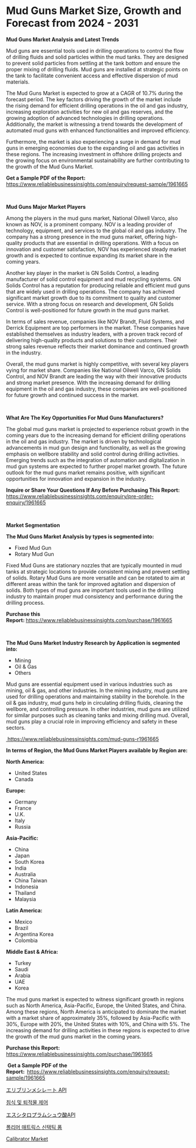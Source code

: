 <p><h1>Mud Guns Market Size, Growth and Forecast from 2024 - 2031</h1></p><p><strong>Mud Guns Market Analysis and Latest Trends</strong></p>
<p><p>Mud guns are essential tools used in drilling operations to control the flow of drilling fluids and solid particles within the mud tanks. They are designed to prevent solid particles from settling at the tank bottom and ensure the proper mixing of drilling fluids. Mud guns are installed at strategic points on the tank to facilitate convenient access and effective dispersion of mud materials.</p><p>The Mud Guns Market is expected to grow at a CAGR of 10.7% during the forecast period. The key factors driving the growth of the market include the rising demand for efficient drilling operations in the oil and gas industry, increasing exploration activities for new oil and gas reserves, and the growing adoption of advanced technologies in drilling operations. Additionally, the market is witnessing a trend towards the development of automated mud guns with enhanced functionalities and improved efficiency.</p><p>Furthermore, the market is also experiencing a surge in demand for mud guns in emerging economies due to the expanding oil and gas activities in these regions. The increasing investment in offshore drilling projects and the growing focus on environmental sustainability are further contributing to the growth of the Mud Guns Market.</p></p>
<p><strong>Get a Sample PDF of the Report:&nbsp;</strong> <a href="https://www.reliablebusinessinsights.com/enquiry/request-sample/1961665">https://www.reliablebusinessinsights.com/enquiry/request-sample/1961665</a></p>
<p>&nbsp;</p>
<p><strong>Mud Guns Major Market Players</strong></p>
<p><p>Among the players in the mud guns market, National Oilwell Varco, also known as NOV, is a prominent company. NOV is a leading provider of technology, equipment, and services to the global oil and gas industry. The company has a strong presence in the mud guns market, offering high-quality products that are essential in drilling operations. With a focus on innovation and customer satisfaction, NOV has experienced steady market growth and is expected to continue expanding its market share in the coming years.</p><p>Another key player in the market is GN Solids Control, a leading manufacturer of solid control equipment and mud recycling systems. GN Solids Control has a reputation for producing reliable and efficient mud guns that are widely used in drilling operations. The company has achieved significant market growth due to its commitment to quality and customer service. With a strong focus on research and development, GN Solids Control is well-positioned for future growth in the mud guns market.</p><p>In terms of sales revenue, companies like NOV Brandt, Fluid Systems, and Derrick Equipment are top performers in the market. These companies have established themselves as industry leaders, with a proven track record of delivering high-quality products and solutions to their customers. Their strong sales revenue reflects their market dominance and continued growth in the industry.</p><p>Overall, the mud guns market is highly competitive, with several key players vying for market share. Companies like National Oilwell Varco, GN Solids Control, and NOV Brandt are leading the way with their innovative products and strong market presence. With the increasing demand for drilling equipment in the oil and gas industry, these companies are well-positioned for future growth and continued success in the market.</p></p>
<p>&nbsp;</p>
<p><strong>What Are The Key Opportunities For Mud Guns Manufacturers?</strong></p>
<p><p>The global mud guns market is projected to experience robust growth in the coming years due to the increasing demand for efficient drilling operations in the oil and gas industry. The market is driven by technological advancements in mud gun design and functionality, as well as the growing emphasis on wellbore stability and solid control during drilling activities. Emerging trends such as the integration of automation and digitalization in mud gun systems are expected to further propel market growth. The future outlook for the mud guns market remains positive, with significant opportunities for innovation and expansion in the industry.</p></p>
<p><strong>Inquire or Share Your Questions If Any Before Purchasing This Report:</strong> <a href="https://www.reliablebusinessinsights.com/enquiry/pre-order-enquiry/1961665">https://www.reliablebusinessinsights.com/enquiry/pre-order-enquiry/1961665</a></p>
<p>&nbsp;</p>
<p><strong>Market Segmentation</strong></p>
<p><strong>The Mud Guns Market Analysis by types is segmented into:</strong></p>
<p><ul><li>Fixed Mud Gun</li><li>Rotary Mud Gun</li></ul></p>
<p><p>Fixed Mud Guns are stationary nozzles that are typically mounted in mud tanks at strategic locations to provide consistent mixing and prevent settling of solids. Rotary Mud Guns are more versatile and can be rotated to aim at different areas within the tank for improved agitation and dispersion of solids. Both types of mud guns are important tools used in the drilling industry to maintain proper mud consistency and performance during the drilling process.</p></p>
<p><strong>Purchase this Report:&nbsp;</strong><a href="https://www.reliablebusinessinsights.com/purchase/1961665">https://www.reliablebusinessinsights.com/purchase/1961665</a></p>
<p>&nbsp;</p>
<p><strong>The Mud Guns Market Industry Research by Application is segmented into:</strong></p>
<p><ul><li>Mining</li><li>Oil & Gas</li><li>Others</li></ul></p>
<p><p>Mud guns are essential equipment used in various industries such as mining, oil & gas, and other industries. In the mining industry, mud guns are used for drilling operations and maintaining stability in the borehole. In the oil & gas industry, mud guns help in circulating drilling fluids, cleaning the wellbore, and controlling pressure. In other industries, mud guns are utilized for similar purposes such as cleaning tanks and mixing drilling mud. Overall, mud guns play a crucial role in improving efficiency and safety in these sectors.</p></p>
<p><a href="https://www.reliablebusinessinsights.com/mud-guns-r1961665">&nbsp;https://www.reliablebusinessinsights.com/mud-guns-r1961665</a></p>
<p><strong>In terms of Region, the Mud Guns Market Players available by Region are:</strong></p>
<p>
    <p> <strong> North America: </strong>
        <ul>
            <li>United States</li>
            <li>Canada</li>
        </ul>
        </p> 
    <p> <strong> Europe: </strong>
        <ul>
            <li>Germany</li>
            <li>France</li>
            <li>U.K.</li>
            <li>Italy</li>
            <li>Russia</li>
        </ul>
        </p> 
    <p> <strong> Asia-Pacific: </strong>
        <ul>
            <li>China</li>
            <li>Japan</li>
            <li>South Korea</li>
            <li>India</li>
            <li>Australia</li>
            <li>China Taiwan</li>
            <li>Indonesia</li>
            <li>Thailand</li>
            <li>Malaysia</li>
        </ul>
        </p> 
    <p> <strong> Latin America: </strong>
        <ul>
            <li>Mexico</li>
            <li>Brazil</li>
            <li>Argentina Korea</li>
            <li>Colombia</li>
        </ul>
        </p> 
    <p> <strong> Middle East & Africa: </strong>
        <ul>
            <li>Turkey</li>
            <li>Saudi</li>
            <li>Arabia</li>
            <li>UAE</li>
            <li>Korea</li>
        </ul>
    </p>
    </p>
<p><p>The mud guns market is expected to witness significant growth in regions such as North America, Asia-Pacific, Europe, the United States, and China. Among these regions, North America is anticipated to dominate the market with a market share of approximately 35%, followed by Asia-Pacific with 30%, Europe with 20%, the United States with 10%, and China with 5%. The increasing demand for drilling activities in these regions is expected to drive the growth of the mud guns market in the coming years.</p></p>
<p><strong>Purchase this Report: </strong><a href="https://www.reliablebusinessinsights.com/purchase/1961665">https://www.reliablebusinessinsights.com/purchase/1961665</a></p>
<p>&nbsp;<strong>Get a Sample PDF of the Report:&nbsp;&nbsp;</strong><a href="https://www.reliablebusinessinsights.com/enquiry/request-sample/1961665">https://www.reliablebusinessinsights.com/enquiry/request-sample/1961665</a></p>
<p><strong></strong></p>
<p><p><a href="https://github.com/JanickJohns/Market-Research-Report-List-1/blob/main/4671447159129.md">エリブリンメシレート API</a></p><p><a href="https://github.com/vseigx30c9a1j/Market-Research-Report-List-2/blob/main/8102480170674.md">침식 및 퇴적물 제어</a></p><p><a href="https://github.com/avwofrml53535/Market-Research-Report-List-2/blob/main/1698451159130.md">エスシタロプラムシュウ酸API</a></p><p><a href="https://github.com/plelbej847484502/Market-Research-Report-List-2/blob/main/5950304170673.md">폴리머 매트릭스 신택틱 폼</a></p><p><a href="https://github.com/YashRP12/Market-Research-Report-List-5/blob/main/calibrator-market.md">Calibrator Market</a></p></p>